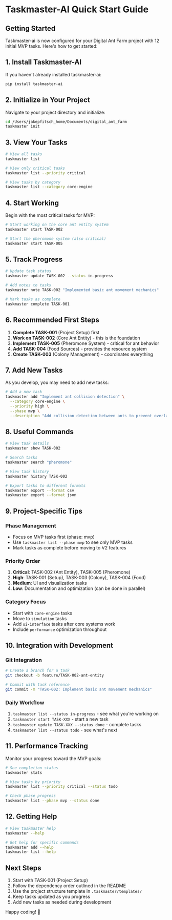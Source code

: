 # Taskmaster-AI Quick Start Guide

## Getting Started

Taskmaster-ai is now configured for your Digital Ant Farm project with 12 initial MVP tasks. Here's how to get started:

## 1. Install Taskmaster-AI

If you haven't already installed taskmaster-ai:

```bash
pip install taskmaster-ai
```

## 2. Initialize in Your Project

Navigate to your project directory and initialize:

```bash
cd /Users/jakepfitsch_home/Documents/digital_ant_farm
taskmaster init
```

## 3. View Your Tasks

```bash
# View all tasks
taskmaster list

# View only critical tasks
taskmaster list --priority critical

# View tasks by category
taskmaster list --category core-engine
```

## 4. Start Working

Begin with the most critical tasks for MVP:

```bash
# Start working on the core ant entity system
taskmaster start TASK-002

# Start the pheromone system (also critical)
taskmaster start TASK-005
```

## 5. Track Progress

```bash
# Update task status
taskmaster update TASK-002 --status in-progress

# Add notes to tasks
taskmaster note TASK-002 "Implemented basic ant movement mechanics"

# Mark tasks as complete
taskmaster complete TASK-001
```

## 6. Recommended First Steps

1. **Complete TASK-001** (Project Setup) first
2. **Work on TASK-002** (Core Ant Entity) - this is the foundation
3. **Implement TASK-005** (Pheromone System) - critical for ant behavior
4. **Add TASK-004** (Food Sources) - provides the resource system
5. **Create TASK-003** (Colony Management) - coordinates everything

## 7. Add New Tasks

As you develop, you may need to add new tasks:

```bash
# Add a new task
taskmaster add "Implement ant collision detection" \
  --category core-engine \
  --priority high \
  --phase mvp \
  --description "Add collision detection between ants to prevent overlapping"
```

## 8. Useful Commands

```bash
# View task details
taskmaster show TASK-002

# Search tasks
taskmaster search "pheromone"

# View task history
taskmaster history TASK-002

# Export tasks to different formats
taskmaster export --format csv
taskmaster export --format json
```

## 9. Project-Specific Tips

### Phase Management
- Focus on MVP tasks first (phase: mvp)
- Use `taskmaster list --phase mvp` to see only MVP tasks
- Mark tasks as complete before moving to V2 features

### Priority Order
1. **Critical**: TASK-002 (Ant Entity), TASK-005 (Pheromone)
2. **High**: TASK-001 (Setup), TASK-003 (Colony), TASK-004 (Food)
3. **Medium**: UI and visualization tasks
4. **Low**: Documentation and optimization (can be done in parallel)

### Category Focus
- Start with `core-engine` tasks
- Move to `simulation` tasks
- Add `ui-interface` tasks after core systems work
- Include `performance` optimization throughout

## 10. Integration with Development

### Git Integration
```bash
# Create a branch for a task
git checkout -b feature/TASK-002-ant-entity

# Commit with task reference
git commit -m "TASK-002: Implement basic ant movement mechanics"
```

### Daily Workflow
1. `taskmaster list --status in-progress` - see what you're working on
2. `taskmaster start TASK-XXX` - start a new task
3. `taskmaster update TASK-XXX --status done` - complete tasks
4. `taskmaster list --status todo` - see what's next

## 11. Performance Tracking

Monitor your progress toward the MVP goals:

```bash
# See completion status
taskmaster stats

# View tasks by priority
taskmaster list --priority critical --status todo

# Check phase progress
taskmaster list --phase mvp --status done
```

## 12. Getting Help

```bash
# View taskmaster help
taskmaster --help

# Get help for specific commands
taskmaster add --help
taskmaster list --help
```

## Next Steps

1. Start with TASK-001 (Project Setup)
2. Follow the dependency order outlined in the README
3. Use the project structure template in `.taskmaster/templates/`
4. Keep tasks updated as you progress
5. Add new tasks as needed during development

Happy coding! 🐜 